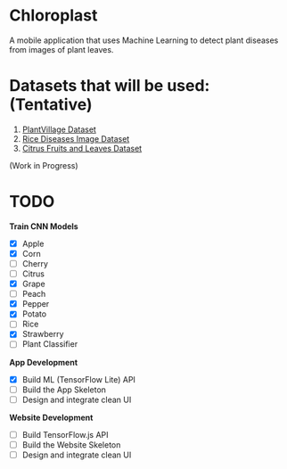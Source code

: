 # Chloroplast

A mobile application that uses Machine Learning to detect plant diseases from images of plant leaves.

# Datasets that will be used: (Tentative)

1. [PlantVillage Dataset](https://data.mendeley.com/datasets/tywbtsjrjv/1)
2. [Rice Diseases Image Dataset](https://www.kaggle.com/minhhuy2810/rice-diseases-image-dataset)
3. [Citrus Fruits and Leaves Dataset](https://data.mendeley.com/datasets/3f83gxmv57/2)

(Work in Progress)

# TODO

**Train CNN Models**

- [x] Apple
- [x] Corn
- [ ] Cherry
- [ ] Citrus
- [x] Grape
- [ ] Peach
- [x] Pepper
- [x] Potato
- [ ] Rice
- [x] Strawberry
- [ ] Plant Classifier

**App Development**

- [x] Build ML (TensorFlow Lite) API
- [ ] Build the App Skeleton
- [ ] Design and integrate clean UI

**Website Development**

- [ ] Build TensorFlow.js API
- [ ] Build the Website Skeleton
- [ ] Design and integrate clean UI
